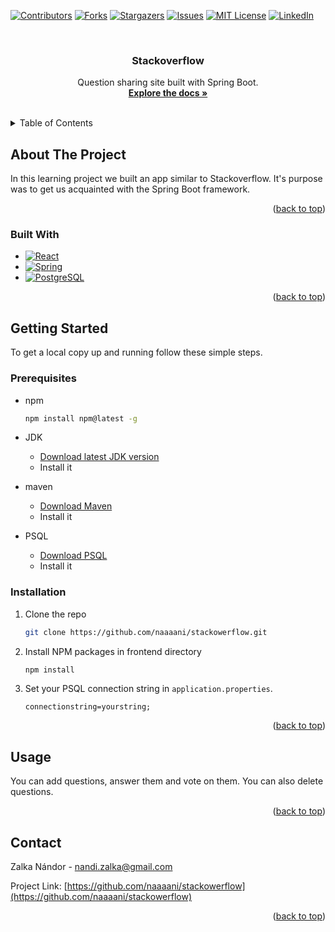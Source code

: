 <!-- Improved compatibility of back to top link: See: https://github.com/othneildrew/Best-README-Template/pull/73 -->
<a name="readme-top"></a>
<!--
*** Thanks for checking out the Best-README-Template. If you have a suggestion
*** that would make this better, please fork the repo and create a pull request
*** or simply open an issue with the tag "enhancement".
*** Don't forget to give the project a star!
*** Thanks again! Now go create something AMAZING! :D
-->



<!-- PROJECT SHIELDS -->
<!--
*** I'm using markdown "reference style" links for readability.
*** Reference links are enclosed in brackets [ ] instead of parentheses ( ).
*** See the bottom of this document for the declaration of the reference variables
*** for contributors-url, forks-url, etc. This is an optional, concise syntax you may use.
*** https://www.markdownguide.org/basic-syntax/#reference-style-links
-->
[![Contributors][contributors-shield]][contributors-url]
[![Forks][forks-shield]][forks-url]
[![Stargazers][stars-shield]][stars-url]
[![Issues][issues-shield]][issues-url]
[![MIT License][license-shield]][license-url]
[![LinkedIn][linkedin-shield]][linkedin-url]



<!-- PROJECT LOGO -->
<br />
<div align="center">
<h3 align="center">Stackoverflow</h3>
  <p align="center">
    Question sharing site built with Spring Boot.
    <br />
    <a href="https://github.com/naaaani/stackowerflow"><strong>Explore the docs »</strong></a>
    <br />
    <br />
  </p>
</div>



<!-- TABLE OF CONTENTS -->
<details>
  <summary>Table of Contents</summary>
  <ol>
    <li>
      <a href="#about-the-project">About The Project</a>
      <ul>
        <li><a href="#built-with">Built With</a></li>
      </ul>
    </li>
    <li>
      <a href="#getting-started">Getting Started</a>
      <ul>
        <li><a href="#prerequisites">Prerequisites</a></li>
        <li><a href="#installation">Installation</a></li>
      </ul>
    </li>
    <li><a href="#usage">Usage</a></li>
    <li><a href="#roadmap">Roadmap</a></li>
    <li><a href="#contributing">Contributing</a></li>
    <li><a href="#license">License</a></li>
    <li><a href="#contact">Contact</a></li>
    <li><a href="#acknowledgments">Acknowledgments</a></li>
  </ol>
</details>



<!-- ABOUT THE PROJECT -->
## About The Project

In this learning project we built an app similar to Stackoverflow. It's purpose was to get us acquainted with the Spring Boot framework.

<p align="right">(<a href="#readme-top">back to top</a>)</p>



### Built With

* [![React][React.js]][React-url]
* [![Spring][Spring.js]][Spring-url]
* [![PostgreSQL][PostgreSQL.js]][PostgreSQL-url]

<p align="right">(<a href="#readme-top">back to top</a>)</p>



<!-- GETTING STARTED -->
## Getting Started

To get a local copy up and running follow these simple steps.

### Prerequisites
* npm
  ```sh
  npm install npm@latest -g
  ```

* JDK
    - <a href="https://www.oracle.com/java/technologies/downloads/">Download latest JDK version</a>
    - Install it
* maven
    - <a href="https://maven.apache.org/download.cgi">Download Maven</a>
    - Install it
* PSQL
    - <a href="https://www.postgresql.org/download/">Download PSQL</a>
    - Install it
### Installation

1. Clone the repo
   ```sh
   git clone https://github.com/naaaani/stackowerflow.git
   ```
2. Install NPM packages in frontend directory
   ```sh
   npm install
   ```
3. Set your PSQL connection string in `application.properties`.
   ```
   connectionstring=yourstring;
   ```

<p align="right">(<a href="#readme-top">back to top</a>)</p>



<!-- USAGE EXAMPLES -->
## Usage

You can add questions, answer them and vote on them. You can also delete questions.

<p align="right">(<a href="#readme-top">back to top</a>)</p>

<!-- CONTACT -->
## Contact

Zalka Nándor - nandi.zalka@gmail.com

Project Link: [https://github.com/naaaani/stackowerflow](https://github.com/naaaani/stackowerflow)

<p align="right">(<a href="#readme-top">back to top</a>)</p>

<!-- MARKDOWN LINKS & IMAGES -->
<!-- https://www.markdownguide.org/basic-syntax/#reference-style-links -->
[contributors-shield]: https://img.shields.io/github/contributors/naaaani/stackowerflow.svg?style=for-the-badge
[contributors-url]: https://github.com/naaaani/stackowerflow/graphs/contributors
[forks-shield]: https://img.shields.io/github/forks/naaaani/stackowerflow.svg?style=for-the-badge
[forks-url]: https://github.com/naaaani/stackowerflow/network/members
[stars-shield]: https://img.shields.io/github/stars/naaaani/stackowerflow.svg?style=for-the-badge
[stars-url]: https://github.com/naaaani/stackowerflow/stargazers
[issues-shield]: https://img.shields.io/github/issues/naaaani/stackowerflow.svg?style=for-the-badge
[issues-url]: https://github.com/naaaani/stackowerflow/issues
[license-shield]: https://img.shields.io/github/license/naaaani/stackowerflow.svg?style=for-the-badge
[license-url]: https://github.com/naaaani/stackowerflow/blob/master/LICENSE.txt
[linkedin-shield]: https://img.shields.io/badge/-LinkedIn-black.svg?style=for-the-badge&logo=linkedin&colorB=555
[linkedin-url]: https://linkedin.com/in/linkedin_username
[product-screenshot]: images/screenshot.png
[React.js]: https://img.shields.io/badge/React-20232A?style=for-the-badge&logo=react&logoColor=61DAFB
[React-url]: https://reactjs.org/
[Spring.js]: https://img.shields.io/badge/Spring%20Boot-grey?style=for-the-badge&logo=Spring%20Boot&color=grey
[Spring-url]: https://spring.io/projects/spring-boot
[PostgreSQL.js]: https://img.shields.io/badge/PostgreSQL-grey?style=for-the-badge&logo=PostgreSQL&color=grey&logoColor=61DAFB
[PostgreSQL-url]: https://www.postgresql.org/docs/current/app-psql.html
